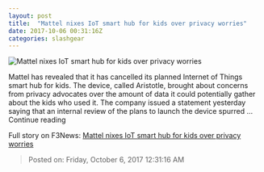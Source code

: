 ```yaml
---
layout: post
title:  "Mattel nixes IoT smart hub for kids over privacy worries"
date: 2017-10-06 00:31:16Z
categories: slashgear
---
```


![Mattel nixes IoT smart hub for kids over privacy worries](https://c.slashgear.com/wp-content/uploads/2017/10/mattel_device.jpg)

Mattel has revealed that it has cancelled its planned Internet of Things smart hub for kids. The device, called Aristotle, brought about concerns from privacy advocates over the amount of data it could potentially gather about the kids who used it. The company issued a statement yesterday saying that an internal review of the plans to launch the device spurred … Continue reading


Full story on F3News: [Mattel nixes IoT smart hub for kids over privacy worries](http://www.f3nws.com/n/2RzFFH)

> Posted on: Friday, October 6, 2017 12:31:16 AM
